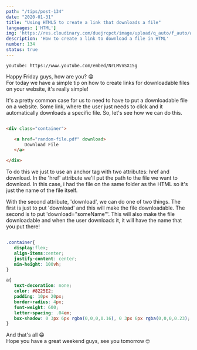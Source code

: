 ```yaml
---
path: "/tips/post-134"
date: "2020-01-31"
title: "Using HTML5 to create a link that downloads a file"
languages: ['HTML']
img: 'https://res.cloudinary.com/duejrcpct/image/upload/q_auto/f_auto/w_1000/v1587970223/tips/134-1_avqen3.png'
description: 'How to create a link to download a file in HTML'
number: 134
status: true
---
```


`youtube: https://www.youtube.com/embed/NrLMVnSX15g`

Happy Friday guys, how are you? 😁  
For today we have a simple tip on how to create links for downloadable files on your website, it's really simple!

It's a pretty common case for us to need to have to put a downloadable file on a website. Some link, where the user just needs to click and it automatically downloads a specific file. So, let's see how we can do this.

 ```html
 
<div class="container">

    <a href="random-file.pdf" download>
        Download File
    </a>

</div>

 ```

To do this we just to use an anchor tag with two attributes: href and download. In the 'href' attribute we'll put the path to the file we want to download. In this case, i had the file on the same folder as the HTML so it's just the name of the file itself.

With the second attribute, 'download', we can do one of two things. The first is just to put 'download' and this will make the file downloadable. The second is to put 'download="someName"'. This will also make the file downloadable and when the user downloads it, it will have the name that you put there!

 ```css
 
.container{
    display:flex;
    align-items:center;
    justify-content: center;
    min-height: 100vh;
}

a{
    text-decoration: none;
    color: #8225E2;
    padding: 10px 20px;
    border-radius: 4px;
    font-weight: 600;
    letter-spacing: .04em;
    box-shadow: 0 3px 6px rgba(0,0,0,0.16), 0 3px 6px rgba(0,0,0,0.23);
}

 ```

And that's all 😁  
Hope you have a great weekend guys, see you tomorrow 🤓
